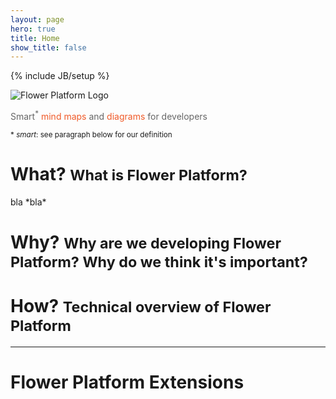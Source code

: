 ```yaml
---
layout: page
hero: true
title: Home
show_title: false
---
```

{% include JB/setup %}


<div class="jumbotron">
  <div class="container">
	<img src="{{ BASE_PATH }}/assets/imgs/logo_flower-platform_big.png" alt="Flower Platform Logo" class="img-responsive center-block"/>
	<p class="text-center" style="color: #666666">Smart<sup>*</sup> <span style="color: #F05A28">mind maps</span> and <span style="color: #F05A28">diagrams</span> for developers</p>
	<small>* <i>smart</i>: see paragraph below for our definition</small>
  </div>
</div>

<h1>What? <small>What is Flower Platform?</small></h1>
bla *bla*

<h1>Why? <small>Why are we developing Flower Platform? Why do we think it's important?</small></h1>

<h1>How? <small>Technical overview of Flower Platform</small></h1>
<hr>
<div class="page-header">
  <h1>Flower Platform Extensions</h1>
</div>
